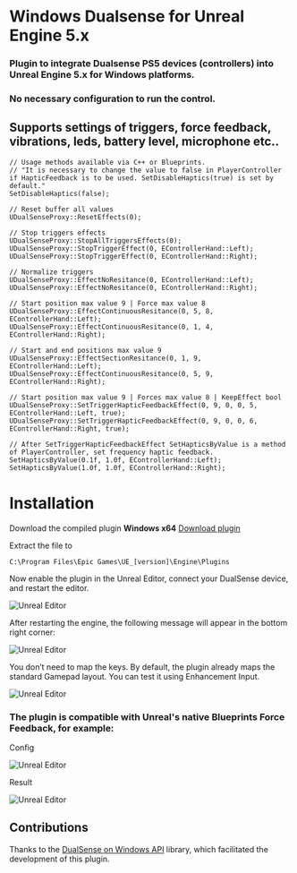 # Windows Dualsense for Unreal Engine 5.x

### Plugin to integrate Dualsense PS5 devices (controllers) into Unreal Engine 5.x for Windows platforms.

### No necessary configuration to run the control.

## Supports settings of triggers, force feedback, vibrations, leds, battery level, microphone etc..

```
// Usage methods available via C++ or Blueprints. 
// "It is necessary to change the value to false in PlayerController if HapticFeedback is to be used. SetDisableHaptics(true) is set by default."
SetDisableHaptics(false);

// Reset buffer all values 
UDualSenseProxy::ResetEffects(0);

// Stop triggers effects
UDualSenseProxy::StopAllTriggersEffects(0);
UDualSenseProxy::StopTriggerEffect(0, EControllerHand::Left);
UDualSenseProxy::StopTriggerEffect(0, EControllerHand::Right);

// Normalize triggers
UDualSenseProxy::EffectNoResitance(0, EControllerHand::Left);
UDualSenseProxy::EffectNoResitance(0, EControllerHand::Right);

// Start position max value 9 | Force max value 8
UDualSenseProxy::EffectContinuousResitance(0, 5, 8, EControllerHand::Left); 
UDualSenseProxy::EffectContinuousResitance(0, 1, 4, EControllerHand::Right);

// Start and end positions max value 9
UDualSenseProxy::EffectSectionResitance(0, 1, 9, EControllerHand::Left); 
UDualSenseProxy::EffectContinuousResitance(0, 5, 9, EControllerHand::Right);

// Start position max value 9 | Forces max value 8 | KeepEffect bool 
UDualSenseProxy::SetTriggerHapticFeedbackEffect(0, 9, 0, 0, 5, EControllerHand::Left, true);
UDualSenseProxy::SetTriggerHapticFeedbackEffect(0, 9, 0, 0, 6, EControllerHand::Right, true);

// After SetTriggerHapticFeedbackEffect SetHapticsByValue is a method of PlayerController, set frequency haptic feedback.
SetHapticsByValue(0.1f, 1.0f, EControllerHand::Left);
SetHapticsByValue(1.0f, 1.0f, EControllerHand::Right);

```

# Installation
Download the compiled plugin **Windows x64**
[Download plugin](https://github.com/rafaelvaloto/WindowsDualsenseUnreal/blob/master/WindowsDualsense_ds5w.zip)

Extract the file to

```C:\Program Files\Epic Games\UE_[version]\Engine\Plugins```

Now enable the plugin in the Unreal Editor, connect your DualSense device, and restart the editor.

![Unreal Editor](https://github.com/rafaelvaloto/WindowsDualsenseUnreal/blob/master/Images/PluginsEngine.png)


After restarting the engine, the following message will appear in the bottom right corner:

![Unreal Editor](https://github.com/rafaelvaloto/WindowsDualsenseUnreal/blob/master/Images/IsConnection.png)

You don’t need to map the keys. By default, the plugin already maps the standard Gamepad layout.
You can test it using Enhancement Input.

![Unreal Editor](https://github.com/rafaelvaloto/WindowsDualsenseUnreal/blob/master/Images/Mapp.gif)

### The plugin is compatible with Unreal's native Blueprints Force Feedback, for example:

Config

![Unreal Editor](https://github.com/rafaelvaloto/WindowsDualsenseUnreal/blob/master/Images/Feedback.png)

Result

![Unreal Editor](https://github.com/rafaelvaloto/WindowsDualsenseUnreal/blob/master/Images/DS_Led.jpg)


## Contributions

Thanks to the [DualSense on Windows API](https://github.com/Ohjurot/DualSense-Windows) library, which facilitated the development of this plugin.
